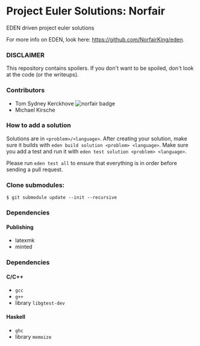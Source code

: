 # Project Euler Solutions: Norfair
EDEN driven project euler solutions

For more info on EDEN, look here: https://github.com/NorfairKing/eden.

### DISCLAIMER
This repository contains spoilers.
If you don't want to be spoiled, don't look at the code (or the writeups).

### Contributors
- Tom Sydney Kerckhove ![norfair badge](https://projecteuler.net/profile/Norfair.png)
- Michael Kirsche

### How to add a solution
Solutions are in `<problem>/<language>`.
After creating your solution, make sure it builds with `eden build solution <problem> <language>`.
Make sure you add a test and run it with `eden test solution <problem> <language>`.

Please run `eden test all` to ensure that everything is in order before sending a pull request.

### Clone submodules:
```
$ git submodule update --init --recursive
```


### Dependencies
#### Publishing
- latexmk
- minted
### Dependencies
#### C/C++
- `gcc`
- `g++`
- library `libgtest-dev`

#### Haskell
- `ghc`
- library `memoize`
